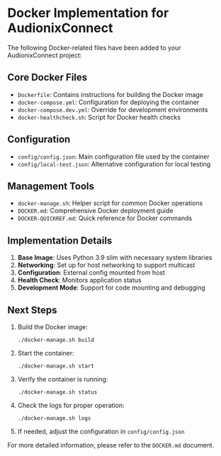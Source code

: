 # Docker Implementation for AudionixConnect

The following Docker-related files have been added to your AudionixConnect project:

## Core Docker Files

- `Dockerfile`: Contains instructions for building the Docker image
- `docker-compose.yml`: Configuration for deploying the container
- `docker-compose.dev.yml`: Override for development environments
- `docker-healthcheck.sh`: Script for Docker health checks

## Configuration

- `config/config.json`: Main configuration file used by the container
- `config/local-test.json`: Alternative configuration for local testing

## Management Tools

- `docker-manage.sh`: Helper script for common Docker operations
- `DOCKER.md`: Comprehensive Docker deployment guide
- `DOCKER-QUICKREF.md`: Quick reference for Docker commands

## Implementation Details

1. **Base Image**: Uses Python 3.9 slim with necessary system libraries
2. **Networking**: Set up for host networking to support multicast
3. **Configuration**: External config mounted from host
4. **Health Check**: Monitors application status
5. **Development Mode**: Support for code mounting and debugging

## Next Steps

1. Build the Docker image:

   ```
   ./docker-manage.sh build
   ```

2. Start the container:

   ```
   ./docker-manage.sh start
   ```

3. Verify the container is running:

   ```
   ./docker-manage.sh status
   ```

4. Check the logs for proper operation:

   ```
   ./docker-manage.sh logs
   ```

5. If needed, adjust the configuration in `config/config.json`

For more detailed information, please refer to the `DOCKER.md` document.
